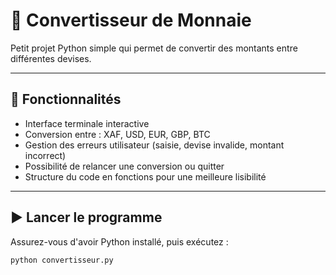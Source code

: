 # 💱 Convertisseur de Monnaie

Petit projet Python simple qui permet de convertir des montants entre différentes devises.

---

## 🔧 Fonctionnalités
- Interface terminale interactive
- Conversion entre : XAF, USD, EUR, GBP, BTC
- Gestion des erreurs utilisateur (saisie, devise invalide, montant incorrect)
- Possibilité de relancer une conversion ou quitter
- Structure du code en fonctions pour une meilleure lisibilité

---

## ▶️ Lancer le programme

Assurez-vous d'avoir Python installé, puis exécutez :

```bash
python convertisseur.py

